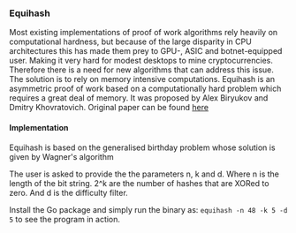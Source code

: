 ### Equihash

Most existing implementations of proof of work algorithms rely heavily on computational hardness, but because of the large disparity in CPU architectures this has made them prey to GPU-, ASIC and botnet-equipped user. Making it very hard for modest desktops to mine cryptocurrencies. Therefore there is a need for new algorithms that can address this issue. The solution is to rely on memory intensive computations.
Equihash is an asymmetric proof of work based on a computationally hard problem which requires a great deal of memory. It was proposed by Alex Biryukov and Dmitry Khovratovich. Original paper can be found [here](http://www.ledgerjournal.org/ojs/index.php/ledger/article/view/48)

#### Implementation

Equihash is based on the generalised birthday problem whose solution is given by Wagner's algorithm

The user is asked to provide the the parameters n, k and d. Where n is the length of the bit string. 2^k are the number of hashes that are XORed to zero. And d is the difficulty filter.

Install the Go package and simply run the binary as: `equihash ‐n 48 ‐k 5 ‐d 5` to see the program in action.
